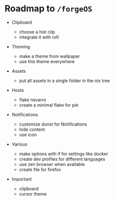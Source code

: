 # Roadmap to `/forgeOS`

- Clipboard
    - choose a hist clip
    - integrate it with rofi

- Theming
    - make a theme from wallpaper
    - use this theme everywhere

- Assets
    - put all assets in a single folder in the nix tree

- Hosts
    - flake nevarro
    - create a minimal flake for pie

- Notifications
    - customize dunst for Notifications
    - hide content
    - use icon

- Various
    - make options with if for settings like docker
    - create dev profiles for different languages
    - use zen browser when available
    - create file for firefox

- Important
    - clipboard
    - cursor theme
